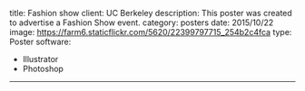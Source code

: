 title: Fashion show
client: UC Berkeley
description: This poster was created to advertise a Fashion Show event.
category: posters
date: 2015/10/22
image: https://farm6.staticflickr.com/5620/22399797715_254b2c4fca
type: Poster
software:
- Illustrator
- Photoshop
---
